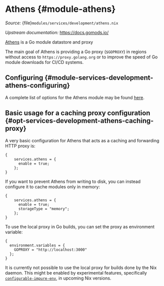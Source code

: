 # Athens {#module-athens}

*Source:* {file}`modules/services/development/athens.nix`

*Upstream documentation:* <https://docs.gomods.io/>

[Athens](https://github.com/gomods/athens)
is a Go module datastore and proxy

The main goal of Athens is providing a Go proxy (`$GOPROXY`) in regions without access to `https://proxy.golang.org` or to
improve the speed of Go module downloads for CI/CD systems.

## Configuring {#module-services-development-athens-configuring}

A complete list of options for the Athens module may be found
[here](#opt-services.athens.enable).

## Basic usage for a caching proxy configuration {#opt-services-development-athens-caching-proxy}

A very basic configuration for Athens that acts as a caching and forwarding HTTP proxy is:
```
{
    services.athens = {
      enable = true;
    };
}
```

If you want to prevent Athens from writing to disk, you can instead configure it to cache modules only in memory:

```
{
    services.athens = {
      enable = true;
      storageType = "memory";
    };
}
```

To use the local proxy in Go builds, you can set the proxy as environment variable:

```
{
  environment.variables = {
    GOPROXY = "http://localhost:3000"
  };
}
```

It is currently not possible to use the local proxy for builds done by the Nix daemon. This might be enabled
by experimental features, specifically [`configurable-impure-env`](https://nixos.org/manual/nix/unstable/contributing/experimental-features#xp-feature-configurable-impure-env),
in upcoming Nix versions.
